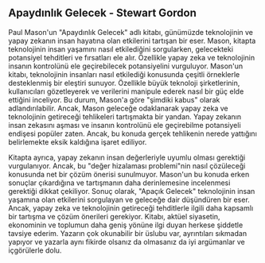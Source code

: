 ## Apaydınlık Gelecek - Stewart Gordon

Paul Mason'un "Apaydınlık Gelecek" adlı kitabı, günümüzde teknolojinin ve yapay zekanın insan hayatına olan etkilerini tartışan bir eser. Mason, kitapta teknolojinin insan yaşamını nasıl etkilediğini sorgularken, gelecekteki potansiyel tehditleri ve fırsatları ele alır. Özellikle yapay zeka ve teknolojinin insanın kontrolünü ele geçirebilecek potansiyelini vurguluyor. Mason'un kitabı, teknolojinin insanları nasıl etkilediği konusunda çeşitli örneklerle desteklenmiş bir eleştiri sunuyor. Özellikle büyük teknoloji şirketlerinin, kullanıcıları gözetleyerek ve verilerini manipule ederek nasıl bir güç elde ettiğini inceliyor. Bu durum, Mason'a göre "şimdiki kabus" olarak adlandırılabilir. Ancak, Mason geleceğe odaklanarak yapay zeka ve teknolojinin getireceği tehlikeleri tartışmakta bir yandan. Yapay zekanın insan zekasını aşması ve insanın kontrolünü ele geçirebilme potansiyeli endişesi popüler zaten. Ancak, bu konuda gerçek tehlikenin nerede yattığını belirlemekte eksik kaldığına işaret ediliyor.

Kitapta ayrıca, yapay zekanın insan değerleriyle uyumlu olması gerektiği vurgulanıyor. Ancak, bu "değer hizalaması problemi"nin nasıl çözüleceği konusunda net bir çözüm önerisi sunulmuyor. Mason'un bu konuda erken sonuçlar çıkardığına ve tartışmanın daha derinlemesine incelenmesi gerektiği dikkat çekiliyor. Sonuç olarak, "Apaçık Gelecek" teknolojinin insan yaşamına olan etkilerini sorgulayan ve geleceğe dair düşündüren bir eser. Ancak, yapay zeka ve teknolojinin getireceği tehditlerle ilgili daha kapsamlı bir tartışma ve çözüm önerileri gerekiyor. Kitabı, aktüel siyasetin, ekonominin ve toplumun daha geniş yönüne ilgi duyan herkese şiddetle tavsiye ederim. Yazarın çok okunabilir bir üslubu var, ayrıntıları sıkmadan yapıyor ve yazarla aynı fikirde olsanız da olmasanız da iyi argümanlar ve içgörülerle dolu.





